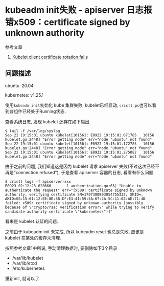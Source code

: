 # kubeadm init失败 - apiserver 日志报错x509：certificate signed by unknown authority

参考文章

1. [Kubelet client certificate rotation fails](https://kubernetes.io/docs/setup/production-environment/tools/kubeadm/troubleshooting-kubeadm/)

## 问题描述

ubuntu: 20.04

kubernetes: v1.25.1

使用`kubeadm init`初始化 kube 集群失败, kubelet已经启动, `crictl ps`也可以看到各组件已经处于Running状态.

查看系统日志, 发现 kubelet 还存在如下输出.

```log
$ tail -f /var/log/syslog
Sep 22 19:15:01 ubuntu kubelet[10156]: E0922 19:15:01.071785   10156 kubelet.go:2448] "Error getting node" err="node "ubuntu" not found"
Sep 22 19:15:01 ubuntu kubelet[10156]: E0922 19:15:01.172783   10156 kubelet.go:2448] "Error getting node" err="node "ubuntu" not found"
Sep 22 19:15:01 ubuntu kubelet[10156]: E0922 19:15:01.275082   10156 kubelet.go:2448] "Error getting node" err="node "ubuntu" not found"
```

由于之前的问题, 我们知道这是因为 kubelet 请求 apiserver 失败(不过这次已经不再是"connection refused"), 于是查看 apiserver 容器的日志, 看看有什么问题.

```log
$ crictl logs -f apiserver-xxx
E0923 02:12:23.620666       1 authentication.go:63] "Unable to authenticate the request" err="[x509: certificate signed by unknown authority, verifying certificate SN=1707380803054755332, SKID=, AKID=0B:15:61:12:EE:8E:8B:DF:E3:41:59:5A:67:2A:5C:11:02:AE:71:4D failed: x509: certificate signed by unknown authority (possibly because of \"crypto/rsa: verification error\" while trying to verify candidate authority certificate \"kubernetes\")]"
```

看来是 kubelet 认证的问题.

之前由于 kubeadm init 未完成, 所以 kubeadm reset 也总是失败, 应该是 kubelet 在某处的缓存未清理.

按照参考文章1中所说, 手动清理数据时, 要删除如下3个目录

- /var/lib/kubelet
- /var/lib/etcd
- /etc/kubernetes

重新init, 就可以了.
